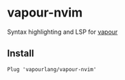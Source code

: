 # vapour-nvim

Syntax highlighting and LSP for [vapour](https://vapour.run)

## Install

```vim
Plug 'vapourlang/vapour-nvim'
```

